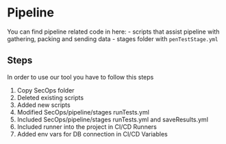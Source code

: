 # Pipeline
You can find pipeline related code in here:
    - scripts that assist pipeline with gathering, packing and sending data
    - stages folder with `penTestStage.yml`

## Steps
In order to use our tool you have to follow this steps
1. Copy SecOps folder
2. Deleted existing scripts
3. Added new scripts
4. Modified SecOps/pipeline/stages runTests.yml
5. Included SecOps/pipeline/stages runTests.yml and saveResults.yml
6. Included runner into the project in CI/CD Runners
7. Added env vars for DB connection in CI/CD Variables
